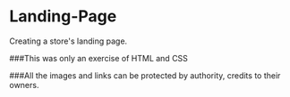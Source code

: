 # Landing-Page
Creating a store's landing page.

###This was only an exercise of HTML and CSS

###All the images and links can be protected by authority, credits to their owners.
